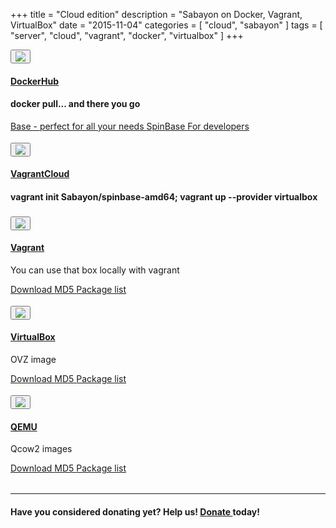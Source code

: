 +++
title = "Cloud edition"
description = "Sabayon on Docker, Vagrant, VirtualBox"
date = "2015-11-04"
categories = [ "cloud", "sabayon" ]
tags = [
    "server",
    "cloud",
    "vagrant",
    "docker",
    "virtualbox"
]
+++

<style>
.row {
  padding-bottom:4px !important;
}
</style>

<div class="row">
<div class="col-md-2">
<a href="https://hub.docker.com/u/sabayon/dashboard/"><button type="button" class="btn btn-circle btn-xl"><img src="/img/docker-logo.png" class="img-responsive"></button></div>
<div class="col-md-10">
<h4>DockerHub</h4></a>
<h4>docker pull... and there you go</h4>
<p>
<a class="btn btn-primary btn-xs" href="https://hub.docker.com/r/sabayon/base-amd64/" role="button"><i class="fa fa-link"></i> Base - perfect for all your needs </a>
<a class="btn btn-primary btn-xs" href="https://hub.docker.com/r/sabayon/spinbase-amd64/" role="button"><i class="fa fa-link"></i> SpinBase </a>
<a class="btn btn-primary btn-xs" href="https://hub.docker.com/r/sabayon/builder-amd64/" role="button"><i class="fa fa-link"></i> For developers </a>
</p>
</div>

</div>
<div class="row">
<div class="col-md-2">
<a href="https://atlas.hashicorp.com/Sabayon/boxes/spinbase-amd64"><button type="button" class="btn btn-circle btn-xl"><img src="/img/vagrantcloud-logo.png"
class="img-responsive"></button></div>
<div class="col-md-10">
<h4>VagrantCloud</h4></a>
<h4>vagrant init Sabayon/spinbase-amd64; vagrant up --provider virtualbox</h4>
</div>

</div>
<div class="row">
<div class="col-md-2">
<a href="http://dl.sabayon.org/iso/monthly/Sabayon_Linux_15.12_amd64_SpinBase.box"><button type="button" class="btn btn-circle btn-xl"><img src="/img/vagrant-logo.png" class="img-responsive"></button></div>
<div class="col-md-10">
<h4>Vagrant</h4></a>
<p>You can use that box locally with vagrant</p>
<p>
<a class="btn btn-primary btn-xs" href="http://dl.sabayon.org/iso/monthly/Sabayon_Linux_15.12_amd64_SpinBase.box" role="button"><i class="fa fa-download"></i> Download </a>
<a class="btn btn-primary btn-xs" href="http://dl.sabayon.org/iso/monthly/Sabayon_Linux_15.12_amd64_SpinBase.box.md5" role="button"><i class="fa fa-check-square"></i> MD5 </a>
<a class="btn btn-primary btn-xs" href="http://dl.sabayon.org/iso/monthly/Sabayon_Linux_15.12_amd64_SpinBase.iso.pkglist" role="button"><i class="fa fa-list"></i> Package list </a>
</p>
</div>

</div>
<div class="row">
<div class="col-md-2">
<a href="http://dl.sabayon.org/iso/monthly/Sabayon_Linux_15.12_amd64_SpinBase-ovz.tar.gz"><button type="button" class="btn btn-circle  btn-xl"><img src="/img/virtualbox-logo.png" class="img-responsive"></button></div>
<div class="col-md-10">
<h4>VirtualBox</h4></a>
<p>OVZ image</p>
<p>
<a class="btn btn-primary btn-xs" href="http://dl.sabayon.org/iso/monthly/Sabayon_Linux_15.12_amd64_SpinBase-ovz.tar.gz" role="button"><i class="fa fa-download"></i> Download </a>
<a class="btn btn-primary btn-xs" href="http://dl.sabayon.org/iso/monthly/Sabayon_Linux_15.12_amd64_SpinBase-ovz.tar.gz.md5" role="button"><i class="fa fa-check-square"></i> MD5 </a>
<a class="btn btn-primary btn-xs" href="http://dl.sabayon.org/iso/monthly/Sabayon_Linux_15.12_amd64_SpinBase.iso.pkglist" role="button"><i class="fa fa-list"></i> Package list </a>
</div>

</div>
<div class="row">
<div class="col-md-2">
<a href="http://dl.sabayon.org/iso/monthly/Sabayon_Linux_15.12_amd64_SpinBase-qemu.tar.gz"><button type="button" class="btn btn-circle btn-xl"><img src="/img/qemu-logo.png" class="img-responsive"></button></div>
<div class="col-md-10">
<h4>QEMU</h4></a>
<p>Qcow2 images</p>
<p>
<a class="btn btn-primary btn-xs" href="http://dl.sabayon.org/iso/monthly/Sabayon_Linux_15.12_amd64_SpinBase-qemu.tar.gz" role="button"><i class="fa fa-download"></i> Download </a>
<a class="btn btn-primary btn-xs" href="http://dl.sabayon.org/iso/monthly/Sabayon_Linux_15.12_amd64_SpinBase-qemu.tar.gz.md5" role="button"><i class="fa fa-check-square"></i> MD5 </a>
<a class="btn btn-primary btn-xs" href="http://dl.sabayon.org/iso/monthly/Sabayon_Linux_15.12_amd64_SpinBase.iso.pkglist" role="button"><i class="fa fa-list"></i> Package list </a>
 </a>
</p>
</div>

</div>

<hr>
<h4>Have you considered donating yet? Help us! <a class="btn btn-danger btn-xs" href="/donate" role="button"><i class="fa fa-heart"></i> Donate </a> today!</h4>
